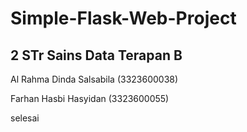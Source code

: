 # Simple-Flask-Web-Project
## 2 STr Sains Data Terapan B 
Al Rahma Dinda Salsabila (3323600038)

Farhan Hasbi Hasyidan (3323600055)  


selesai
